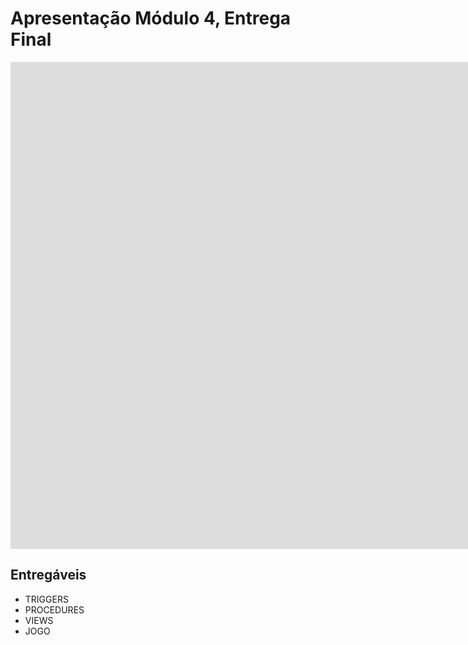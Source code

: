 # Apresentação Módulo 4, Entrega Final

<iframe width="2545" height="779" src="https://www.youtube.com/embed/XqzcJJ3N-8A" title="apresentacao bancos grupo 4 - digimon 2022.1" frameborder="0" allow="accelerometer; autoplay; clipboard-write; encrypted-media; gyroscope; picture-in-picture; web-share" allowfullscreen></iframe>

## Entregáveis

- TRIGGERS
- PROCEDURES
- VIEWS
- JOGO
